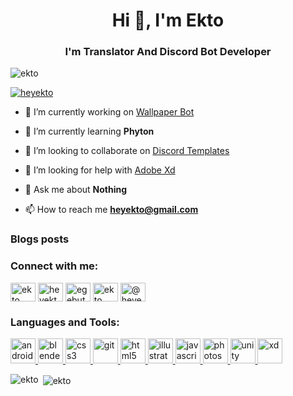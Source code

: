 <h1 align="center">Hi 👋, I'm Ekto</h1>
<h3 align="center">I'm Translator And Discord Bot Developer</h3>

<p align="left"> <img src="https://komarev.com/ghpvc/?username=ekto&label=Profile%20views&color=0e75b6&style=flat" alt="ekto" /> </p>

<p align="left"> <a href="https://twitter.com/heyekto" target="blank"><img src="https://img.shields.io/twitter/follow/heyekto?logo=twitter&style=for-the-badge" alt="heyekto" /></a> </p>

- 🔭 I’m currently working on [Wallpaper Bot](https://github.com/Wallpaper-Bot)

- 🌱 I’m currently learning **Phyton**

- 👯 I’m looking to collaborate on [Discord Templates](https://github.com/Discord-Templates)

- 🤝 I’m looking for help with [Adobe Xd](https://www.adobe.com/tr/products/xd.html)

- 💬 Ask me about **Nothing**

- 📫 How to reach me **heyekto@gmail.com**

### Blogs posts
<!-- BLOG-POST-LIST:START -->
<!-- BLOG-POST-LIST:END -->

<h3 align="left">Connect with me:</h3>
<p align="left">
<a href="https://dev.to/ekto" target="blank"><img align="center" src="https://cdn.jsdelivr.net/npm/simple-icons@3.0.1/icons/dev-dot-to.svg" alt="ekto" height="30" width="40" /></a>
<a href="https://twitter.com/heyekto" target="blank"><img align="center" src="https://cdn.jsdelivr.net/npm/simple-icons@3.0.1/icons/twitter.svg" alt="heyekto" height="30" width="40" /></a>
<a href="https://instagram.com/egebutera" target="blank"><img align="center" src="https://cdn.jsdelivr.net/npm/simple-icons@3.0.1/icons/instagram.svg" alt="egebutera" height="30" width="40" /></a>
<a href="https://dribbble.com/ekto" target="blank"><img align="center" src="https://cdn.jsdelivr.net/npm/simple-icons@3.0.1/icons/dribbble.svg" alt="ekto" height="30" width="40" /></a>
<a href="https://medium.com/@heyekto" target="blank"><img align="center" src="https://cdn.jsdelivr.net/npm/simple-icons@3.0.1/icons/medium.svg" alt="@heyekto" height="30" width="40" /></a>
</p>

<h3 align="left">Languages and Tools:</h3>
<p align="left"> <a href="https://developer.android.com" target="_blank"> <img src="https://devicons.github.io/devicon/devicon.git/icons/android/android-original-wordmark.svg" alt="android" width="40" height="40"/> </a> <a href="https://www.blender.org/" target="_blank"> <img src="https://download.blender.org/branding/community/blender_community_badge_white.svg" alt="blender" width="40" height="40"/> </a> <a href="https://www.w3schools.com/css/" target="_blank"> <img src="https://devicons.github.io/devicon/devicon.git/icons/css3/css3-original-wordmark.svg" alt="css3" width="40" height="40"/> </a> <a href="https://git-scm.com/" target="_blank"> <img src="https://www.vectorlogo.zone/logos/git-scm/git-scm-icon.svg" alt="git" width="40" height="40"/> </a> <a href="https://www.w3.org/html/" target="_blank"> <img src="https://devicons.github.io/devicon/devicon.git/icons/html5/html5-original-wordmark.svg" alt="html5" width="40" height="40"/> </a> <a href="https://www.adobe.com/in/products/illustrator.html" target="_blank"> <img src="https://www.vectorlogo.zone/logos/adobe_illustrator/adobe_illustrator-icon.svg" alt="illustrator" width="40" height="40"/> </a> <a href="https://developer.mozilla.org/en-US/docs/Web/JavaScript" target="_blank"> <img src="https://devicons.github.io/devicon/devicon.git/icons/javascript/javascript-original.svg" alt="javascript" width="40" height="40"/> </a> <a href="https://www.photoshop.com/en" target="_blank"> <img src="https://devicons.github.io/devicon/devicon.git/icons/photoshop/photoshop-plain.svg" alt="photoshop" width="40" height="40"/> </a> <a href="https://unity.com/" target="_blank"> <img src="https://www.vectorlogo.zone/logos/unity3d/unity3d-icon.svg" alt="unity" width="40" height="40"/> </a> <a href="https://www.adobe.com/products/xd.html" target="_blank"> <img src="https://cdn.worldvectorlogo.com/logos/adobe-xd.svg" alt="xd" width="40" height="40"/> </a> </p>

<p><img align="left" src="https://github-readme-stats.vercel.app/api/top-langs?username=ekto&show_icons=true&locale=en&layout=compact" alt="ekto" /></p>

<p>&nbsp;<img align="center" src="https://github-readme-stats.vercel.app/api?username=ekto&show_icons=true&locale=en" alt="ekto" /></p>
